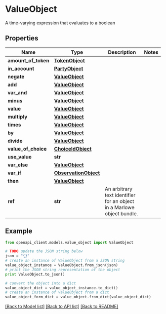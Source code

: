 # ValueObject

A time-varying expression that evaluates to a boolean

## Properties
Name | Type | Description | Notes
------------ | ------------- | ------------- | -------------
**amount_of_token** | [**TokenObject**](TokenObject.md) |  | 
**in_account** | [**PartyObject**](PartyObject.md) |  | 
**negate** | [**ValueObject**](ValueObject.md) |  | 
**add** | [**ValueObject**](ValueObject.md) |  | 
**var_and** | [**ValueObject**](ValueObject.md) |  | 
**minus** | [**ValueObject**](ValueObject.md) |  | 
**value** | [**ValueObject**](ValueObject.md) |  | 
**multiply** | [**ValueObject**](ValueObject.md) |  | 
**times** | [**ValueObject**](ValueObject.md) |  | 
**by** | [**ValueObject**](ValueObject.md) |  | 
**divide** | [**ValueObject**](ValueObject.md) |  | 
**value_of_choice** | [**ChoiceIdObject**](ChoiceIdObject.md) |  | 
**use_value** | **str** |  | 
**var_else** | [**ValueObject**](ValueObject.md) |  | 
**var_if** | [**ObservationObject**](ObservationObject.md) |  | 
**then** | [**ValueObject**](ValueObject.md) |  | 
**ref** | **str** | An arbitrary text identifier for an object in a Marlowe object bundle. | 

## Example

```python
from openapi_client.models.value_object import ValueObject

# TODO update the JSON string below
json = "{}"
# create an instance of ValueObject from a JSON string
value_object_instance = ValueObject.from_json(json)
# print the JSON string representation of the object
print ValueObject.to_json()

# convert the object into a dict
value_object_dict = value_object_instance.to_dict()
# create an instance of ValueObject from a dict
value_object_form_dict = value_object.from_dict(value_object_dict)
```
[[Back to Model list]](../README.md#documentation-for-models) [[Back to API list]](../README.md#documentation-for-api-endpoints) [[Back to README]](../README.md)


